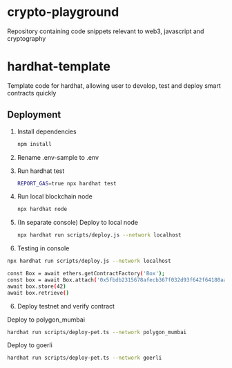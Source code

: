 # crypto-playground

Repository containing code snippets relevant to web3, javascript and cryptography

# hardhat-template

Template code for hardhat, allowing user to develop, test and deploy smart contracts quickly

## Deployment

1. Install dependencies

   ```sh
   npm install
   ```

2. Rename .env-sample to .env

3. Run hardhat test

   ```sh
   REPORT_GAS=true npx hardhat test
   ```

4. Run local blockchain node

   ```sh
   npx hardhat node

   ```

5. (In separate console) Deploy to local node

   ```sh
   npx hardhat run scripts/deploy.js --network localhost
   ```

6. Testing in console

```sh
npx hardhat run scripts/deploy.js --network localhost
```

```sh
const Box = await ethers.getContractFactory('Box');
const box = await Box.attach('0x5fbdb2315678afecb367f032d93f642f64180aa3')
await box.store(42)
await box.retrieve()
```

6. Deploy testnet and verify contract

Deploy to polygon_mumbai

```bash
hardhat run scripts/deploy-pet.ts --network polygon_mumbai
```

Deploy to goerli

```bash
hardhat run scripts/deploy-pet.ts --network goerli
```
